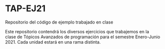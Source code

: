 # TAP-EJ21
Repositorio del código de ejemplo trabajado en clase

Este repositorio contendrá los diversos ejercicios que trabajemos en la clase de Tópicos Avanzados de programación para el semestre Enero-Junio 2021.
Cada unidad estará en una rama distinta.
